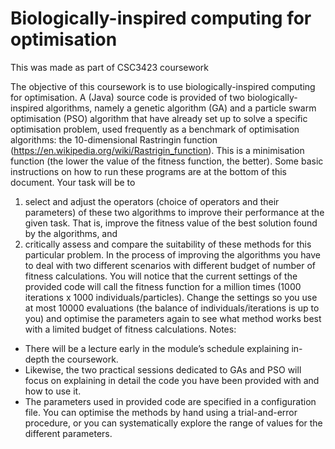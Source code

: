 # Biologically-inspired computing for optimisation

This was made as part of CSC3423 coursework

The objective of this coursework is to use biologically-inspired computing for optimisation. 
A (Java) source code is provided of two biologically-inspired algorithms, 
namely a genetic algorithm (GA) and a particle swarm optimisation (PSO) algorithm that 
have already set up to solve a specific optimisation problem, used frequently as a benchmark 
of optimisation algorithms: the 10-dimensional Rastringin function 
(https://en.wikipedia.org/wiki/Rastrigin_function). This is a minimisation function (the lower 
the value of the fitness function, the better). Some basic instructions on how to run these 
programs are at the bottom of this document.
Your task will be to 
1. select and adjust the operators (choice of operators and their 
parameters) of these two algorithms to improve their performance at the given task. That is, 
improve the fitness value of the best solution found by the algorithms, and 
2. critically  assess and compare the suitability of these methods for this particular problem. 
In the process of improving the algorithms you have to deal with two different scenarios with 
different budget of number of fitness calculations. You will notice that the current settings of 
the provided code will call the fitness function for a million times (1000 iterations x 1000 
individuals/particles). Change the settings so you use at most 10000 evaluations (the balance 
of individuals/iterations is up to you) and optimise the parameters again to see what method 
works best with a limited budget of fitness calculations.
Notes:

- There will be a lecture early in the module’s schedule explaining in-depth the coursework. 
- Likewise, the two practical sessions dedicated to GAs and PSO will focus on explaining in 
detail the code you have been provided with and how to use it.
- The parameters used in provided code are specified in a configuration file. You can 
optimise the methods by hand using a trial-and-error procedure, or you can systematically 
explore the range of values for the different parameters. 
